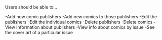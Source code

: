Users should be able to...

-Add new comic publishers
-Add new comics to those publishers
-Edit the publishers
-Edit the individual comics
-Delete publishers
-Delete comics
-View information about publishers
-View info about comics by issue
-See the cover art of a particular issue
